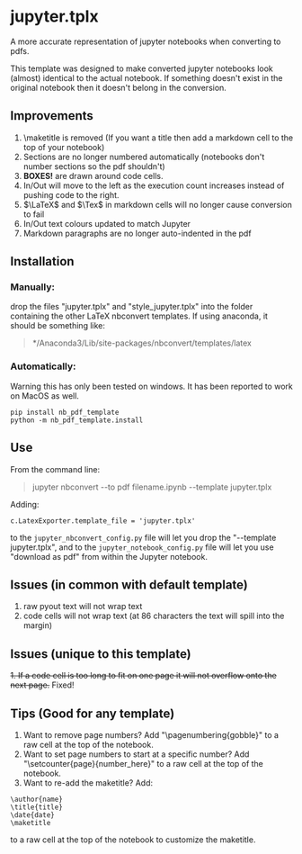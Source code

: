 # jupyter.tplx
A more accurate representation of jupyter notebooks when converting to pdfs.

This template was designed to make converted jupyter notebooks look (almost) identical to the actual notebook. If something doesn't exist in the original notebook then it doesn't belong in the conversion.

## Improvements
1. \maketitle is removed (If you want a title then add a markdown cell to the top of your notebook)
2. Sections are no longer numbered automatically (notebooks don't number sections so the pdf shouldn't)
3. **BOXES!** are drawn around code cells.
4. In/Out will move to the left as the execution count increases instead of pushing code to the right.
5. $\LaTeX$ and $\Tex$ in markdown cells will no longer cause conversion to fail
6. In/Out text colours updated to match Jupyter
7. Markdown paragraphs are no longer auto-indented in the pdf

## Installation

### Manually:
drop the files "jupyter.tplx" and "style_jupyter.tplx" into the folder containing the other LaTeX nbconvert templates. If using anaconda, it should be something like: 
> */Anaconda3/Lib/site-packages/nbconvert/templates/latex

### Automatically:
Warning this has only been tested on windows. It has been reported to work on MacOS as well.
```
pip install nb_pdf_template
python -m nb_pdf_template.install
```

## Use
From the command line:
> jupyter nbconvert --to pdf filename.ipynb --template jupyter.tplx

Adding:
```
c.LatexExporter.template_file = 'jupyter.tplx'
```
to the ```jupyter_nbconvert_config.py``` file will let you drop the "--template jupyter.tplx", and to the ```jupyter_notebook_config.py``` file will let you use "download as pdf" from within the Jupyter notebook.

## Issues (in common with default template)
1. raw pyout text will not wrap text
2. code cells will not wrap text (at 86 characters the text will spill into the margin)

## Issues (unique to this template)
~~1. If a code cell is too long to fit on one page it will not overflow onto the next page.~~ Fixed!

## Tips (Good for any template)
1. Want to remove page numbers? Add "\pagenumbering{gobble}" to a raw cell at the top of the notebook.
2. Want to set page numbers to start at a specific number? Add "\setcounter{page}{number_here}" to a raw cell at the top of the notebook.
3. Want to re-add the maketitle? Add:
```
\author{name}
\title{title}
\date{date}
\maketitle
```
to a raw cell at the top of the notebook to customize the maketitle.
